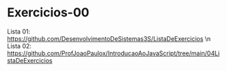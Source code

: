 # Exercicios-00
Lista 01: https://github.com/DesenvolvimentoDeSistemas3S/ListaDeExercicios \n
Lista 02: https://github.com/ProfJoaoPaulox/IntroducaoAoJavaScript/tree/main/04ListaDeExercicios
